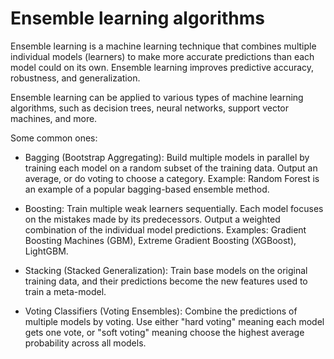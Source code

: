 # Ensemble learning algorithms

Ensemble learning is a machine learning technique that combines multiple individual models (learners) to make more accurate predictions than each model could on its own. Ensemble learning improves predictive accuracy, robustness, and generalization. 

Ensemble learning can be applied to various types of machine learning algorithms, such as decision trees, neural networks, support vector machines, and more.

Some common ones:

* Bagging (Bootstrap Aggregating): Build multiple models in parallel by training each model on a random subset of the training data. Output an average, or do voting to choose a category. Example: Random Forest is an example of a popular bagging-based ensemble method.

* Boosting: Train multiple weak learners sequentially. Each model focuses on the mistakes made by its predecessors. Output a weighted combination of the individual model predictions. Examples: Gradient Boosting Machines (GBM), Extreme Gradient Boosting (XGBoost), LightGBM.

* Stacking (Stacked Generalization): Train base models on the original training data, and their predictions become the new features used to train a meta-model.

* Voting Classifiers (Voting Ensembles): Combine the predictions of multiple models by voting. Use either "hard voting" meaning each model gets one vote, or "soft voting" meaning choose the highest average probability across all models.
